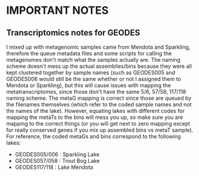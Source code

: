 # IMPORTANT NOTES


## Transcriptomics notes for GEODES

I mixed up with metagenomic samples came from Mendota and Sparkling, therefore the queue metadata files and some scripts for calling the metagenomes don't match what the samples actually are. The naming scheme doesn't mess up the actual assemblies/bins because they were all kept clustered together by sample names (such as GEODES005 and GEODES006 would still be the same whether or not I assigned them to Mendota or Sparkling), but this will cause issues with mapping the metatranscriptomes, since those don't have the same 5/6, 57/58, 117/118 naming scheme. The metaG mapping is correct since those are queued by the filenames themselves (which refer to the coded sample names and not the names of the lake). However, equating lakes with different codes for mapping the metaTs to the bins will mess you up, so make sure you are mapping to the correct things (or you will get next to zero mapping except for really conserved genes if you mix up assembled bins vs metaT sample). For reference, the coded metaGs and bins correspond to the following lakes: 

- GEODES005/006 : Sparkling Lake
- GEODES057/058 : Trout Bog Lake
- GEODES117/118 : Lake Mendota